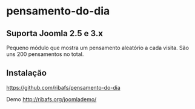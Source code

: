 # pensamento-do-dia
## Suporta Joomla 2.5 e 3.x

Pequeno módulo que mostra um pensamento aleatório a cada visita. São uns 200 pensamentos no total.

## Instalação
https://github.com/ribafs/pensamento-do-dia

Demo
http://ribafs.org/joomlademo/
